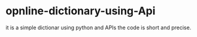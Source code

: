# opnline-dictionary-using-Api
it is a  simple dictionar using python and APIs
the code is short and precise.

